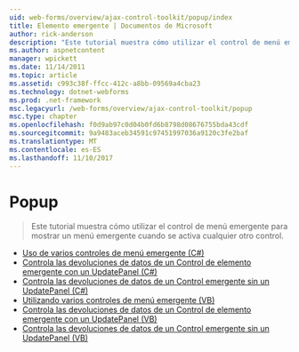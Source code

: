```yaml
---
uid: web-forms/overview/ajax-control-toolkit/popup/index
title: Elemento emergente | Documentos de Microsoft
author: rick-anderson
description: "Este tutorial muestra cómo utilizar el control de menú emergente para mostrar un menú emergente cuando se activa cualquier otro control."
ms.author: aspnetcontent
manager: wpickett
ms.date: 11/14/2011
ms.topic: article
ms.assetid: c993c38f-ffcc-412c-a8bb-09569a4cba23
ms.technology: dotnet-webforms
ms.prod: .net-framework
msc.legacyurl: /web-forms/overview/ajax-control-toolkit/popup
msc.type: chapter
ms.openlocfilehash: f0d9ab97c0d04b0fd6b8798d08676755bda43cdf
ms.sourcegitcommit: 9a9483aceb34591c97451997036a9120c3fe2baf
ms.translationtype: MT
ms.contentlocale: es-ES
ms.lasthandoff: 11/10/2017
---
```

<a name="popup"></a>Popup
====================
> Este tutorial muestra cómo utilizar el control de menú emergente para mostrar un menú emergente cuando se activa cualquier otro control.


- [Uso de varios controles de menú emergente (C#)](using-multiple-popup-controls-cs.md)
- [Controla las devoluciones de datos de un Control de elemento emergente con un UpdatePanel (C#)](handling-postbacks-from-a-popup-control-with-an-updatepanel-cs.md)
- [Controla las devoluciones de datos de un Control emergente sin un UpdatePanel (C#)](handling-postbacks-from-a-popup-control-without-an-updatepanel-cs.md)
- [Utilizando varios controles de menú emergente (VB)](using-multiple-popup-controls-vb.md)
- [Controla las devoluciones de datos de un Control de elemento emergente con un UpdatePanel (VB)](handling-postbacks-from-a-popup-control-with-an-updatepanel-vb.md)
- [Controla las devoluciones de datos de un Control emergente sin un UpdatePanel (VB)](handling-postbacks-from-a-popup-control-without-an-updatepanel-vb.md)
